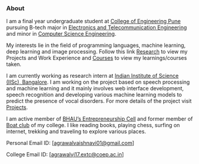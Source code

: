 ### __About__

I am a final year undergraduate student at [College of Engineering Pune](https://www.coep.org.in/) pursuing B-tech major in [Electronics and Telecommunication Engineering](https://www.coep.org.in/departments/entc) and minor in [Computer Science Engineering](https://www.coep.org.in/departments/computerit).

My interests lie in the field of programming languages, machine learning, deep learning and image processing. Follow this link [Research](....) to view my Projects and Work Experience and [Courses](....) to view my learnings/courses taken.

I am currently working as research intern at [Indian Institute of Science (IISc), Bangalore](https://www.iisc.ac.in/). I am working on the project based on speech processing and machine learning and it mainly involves web interface development, speech recognition and developing various machine learning models to predict the presence of vocal disorders. For more details of the project visit [Projects](...).

I am active member of [BHAU’s Entrepreneurship Cell](https://www.coep.org.in/clubs/ed-cell) and former member of [Boat club](https://www.coep.org.in/clubs/boat_club) of my college. I like reading books, playing chess, surfing on internet, trekking and traveling to explore various places.



Personal Email ID: [agrawalvaishnavi01@gmail.com]

College Email ID: [agrawalvj17.extc@coep.ac.in]
